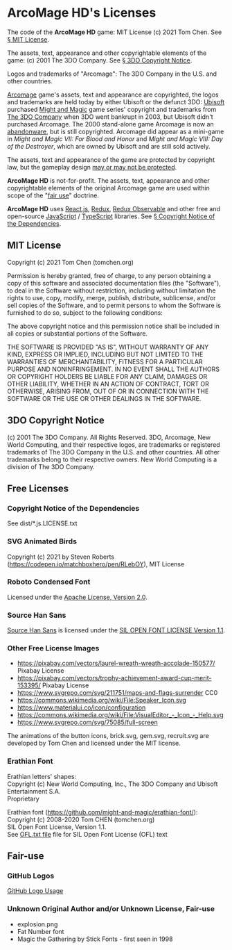 # ArcoMage HD's Licenses

The code of the **ArcoMage HD** game: MIT License (c) 2021 Tom Chen. See [§ MIT License](#mit-license).

The assets, text, appearance and other copyrightable elements of the game: (c) 2001 The 3DO Company. See [§ 3DO Copyright Notice](#3do-copyright-notice).

Logos and trademarks of "Arcomage": The 3DO Company in the U.S. and other countries.

[Arcomage](https://en.wikipedia.org/wiki/Arcomage) game's assets, text and appearance are copyrighted, the logos and trademarks are held today by either Ubisoft or the defunct 3DO: [Ubisoft](https://en.wikipedia.org/wiki/Ubisoft) purchased [Might and Magic](https://en.wikipedia.org/wiki/Might_and_Magic) game series' copyright and trademarks from [The 3DO Company](https://en.wikipedia.org/wiki/The_3DO_Company) when 3DO went bankrupt in 2003, but Ubisoft didn't purchased Arcomage. The 2000 stand-alone game Arcomage is now an [abandonware](https://en.wikipedia.org/wiki/Abandonware), but is still copyrighted. Arcomage did appear as a mini-game in *Might and Magic VII: For Blood and Honor* and *Might and Magic VIII: Day of the Destroyer*, which are owned by Ubisoft and are still sold actively.

The assets, text and appearance of the game are protected by copyright law, but the gameplay design [may or may not be protected](https://en.wikipedia.org/wiki/Video_game_clone#Legal_aspects).

**ArcoMage HD** is not-for-profit. The assets, text, appearance and other copyrightable elements of the original Arcomage game are used within scope of the "[fair use](https://en.wikipedia.org/wiki/Fair_use)" doctrine.

**ArcoMage HD** uses [React.js](https://reactjs.org/), [Redux](https://redux.js.org/), [Redux Observable](https://redux-observable.js.org/) and other free and open-source [JavaScript](https://developer.mozilla.org/en-US/docs/Web/JavaScript) / [TypeScript](https://www.typescriptlang.org/) libraries. See [§ Copyright Notice of the Dependencies](#copyright-notice-of-the-dependencies).

## MIT License

Copyright (c) 2021 Tom Chen (tomchen.org)

Permission is hereby granted, free of charge, to any person obtaining a copy
of this software and associated documentation files (the "Software"), to deal
in the Software without restriction, including without limitation the rights
to use, copy, modify, merge, publish, distribute, sublicense, and/or sell
copies of the Software, and to permit persons to whom the Software is
furnished to do so, subject to the following conditions:

The above copyright notice and this permission notice shall be included in all
copies or substantial portions of the Software.

THE SOFTWARE IS PROVIDED "AS IS", WITHOUT WARRANTY OF ANY KIND, EXPRESS OR
IMPLIED, INCLUDING BUT NOT LIMITED TO THE WARRANTIES OF MERCHANTABILITY,
FITNESS FOR A PARTICULAR PURPOSE AND NONINFRINGEMENT. IN NO EVENT SHALL THE
AUTHORS OR COPYRIGHT HOLDERS BE LIABLE FOR ANY CLAIM, DAMAGES OR OTHER
LIABILITY, WHETHER IN AN ACTION OF CONTRACT, TORT OR OTHERWISE, ARISING FROM,
OUT OF OR IN CONNECTION WITH THE SOFTWARE OR THE USE OR OTHER DEALINGS IN THE
SOFTWARE.

## 3DO Copyright Notice

(c) 2001 The 3DO Company. All Rights Reserved. 3DO, Arcomage, New World Computing, and their respective logos, are trademarks or registered trademarks of The 3DO Company in the U.S. and other countries. All other trademarks belong to their respective owners. New World Computing is a division of The 3DO Company.

## Free Licenses

### Copyright Notice of the Dependencies

See dist/\*.js.LICENSE.txt

### SVG Animated Birds

Copyright (c) 2021 by Steven Roberts (https://codepen.io/matchboxhero/pen/RLebOY), MIT License

### Roboto Condensed Font

Licensed under the [Apache License, Version 2.0](https://www.apache.org/licenses/LICENSE-2.0).

### Source Han Sans

[Source Han Sans](https://github.com/adobe-fonts/source-han-sans) is licensed under the [SIL OPEN FONT LICENSE Version 1.1](https://github.com/adobe-fonts/source-han-sans/blob/master/LICENSE.txt).

### Other Free License Images

* https://pixabay.com/vectors/laurel-wreath-wreath-accolade-150577/ Pixabay License
* https://pixabay.com/vectors/trophy-achievement-award-cup-merit-153395/ Pixabay License
* https://www.svgrepo.com/svg/211751/maps-and-flags-surrender CC0
* https://commons.wikimedia.org/wiki/File:Speaker_Icon.svg
* https://www.materialui.co/icon/configuration
* https://commons.wikimedia.org/wiki/File:VisualEditor_-_Icon_-_Help.svg
* https://www.svgrepo.com/svg/75085/full-screen

The animations of the button icons, brick.svg, gem.svg, recruit.svg are developed by Tom Chen and licensed under the MIT license.

### Erathian Font

Erathian letters' shapes:  
Copyright (c) New World Computing, Inc., The 3DO Company and Ubisoft Entertainment S.A.  
Proprietary

Erathian font (https://github.com/might-and-magic/erathian-font/):  
Copyright (c) 2008-2020 Tom CHEN (tomchen.org)  
SIL Open Font License, Version 1.1.  
See [OFL.txt file](https://github.com/might-and-magic/erathian-font/blob/master/OFL.txt) file for SIL Open Font License (OFL) text

## Fair-use

### GitHub Logos

[GitHub Logo Usage](https://github.com/logos)

### Unknown Original Author and/or Unknown License, Fair-use

* explosion.png
* Fat Number font
* Magic the Gathering by Stick Fonts - first seen in 1998
